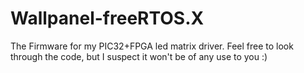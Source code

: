 # Wallpanel-freeRTOS.X

The Firmware for my PIC32+FPGA led matrix driver. Feel free to look through the code, but I suspect it won't be of any use to you :)

